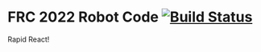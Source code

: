 # FRC 2022 Robot Code [![Build Status](https://dev.azure.com/Team488/Team%20488%20Builds/_apis/build/status/Team488.TeamXbot2022?branchName=main)](https://dev.azure.com/Team488/Team%20488%20Builds/_build/latest?definitionId=8&branchName=main)

Rapid React!
